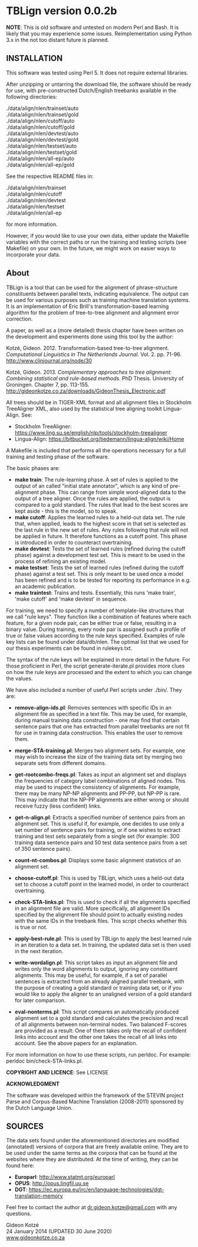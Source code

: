 # TBLign version 0.0.2b

**NOTE**: This is old software and untested on modern Perl and Bash. It is likely that you may experience some issues. Reimplementation using Python 3.x in the not too distant future is planned.

## INSTALLATION
This software was tested using Perl 5. It does not require external libraries.

After unzipping or untarring the download file, the software should be ready for use, with pre-constructed Dutch/English treebanks available in the following directories:

./data/align/nlen/trainset/auto  
./data/align/nlen/trainset/gold  
./data/align/nlen/cutoff/auto  
./data/align/nlen/cutoff/gold  
./data/align/nlen/devtest/auto  
./data/align/nlen/devtest/gold  
./data/align/nlen/testset/auto  
./data/align/nlen/testset/gold  
./data/align/nlen/all-ep/auto  
./data/align/nlen/all-ep/gold  

See the respective README files in:

./data/align/nlen/trainset  
./data/align/nlen/cutoff  
./data/align/nlen/devtest  
./data/align/nlen/testset  
./data/align/nlen/all-ep  

for more information.

However, if you would like to use your own data, either update the Makefile variables with the correct paths or run the training and testing scripts (see Makefile) on your own. In the future, we might work on easier ways to incorporate your data.

## About
TBLign is a tool that can be used for the alignment of phrase-structure constituents between parallel texts, indicating equivalence. The output can be used for various purposes such as training machine translation systems. It is an implementation of Eric Brill's transformation-based learning algorithm for the problem of tree-to-tree alignment and alignment error correction.

A paper, as well as a (more detailed) thesis chapter have been written on the development and experiments done using this tool by the author:

Kotzé, Gideon. 2012. Transformation-based tree-to-tree alignment. _Computational Linguistics in The Netherlands Journal_. Vol. 2. pp. 71-96. http://www.clinjournal.org/node/30

Kotzé, Gideon. 2013. _Complementary approaches to tree alignment: Combining statistical and rule-based methods_. PhD Thesis. University of Groningen. Chapter 7, pp. 113-155. http://gideonkotze.co.za/downloads/GideonThesis_Electronic.pdf

All trees should be in TIGER-XML format and all alignment files in Stockholm TreeAligner XML, also used by the statistical tree aligning toolkit Lingua-Align. See:

* Stockholm TreeAligner: https://www.ling.su.se/english/nlp/tools/stockholm-treealigner
* Lingua-Align: https://bitbucket.org/tiedemann/lingua-align/wiki/Home

A Makefile is included that performs all the operations necessary for a full training and testing phase of the software.

The basic phases are:
* **make train**: The rule-learning phase. A set of rules is applied to the output of an called "initial state annotator", which is any kind of pre-alignment phase. This can range from simple word-aligned data to the output of a tree aligner. Once the rules are applied, the output is compared to a gold standard. The rules that lead to the best scores are kept aside - this is the model, so to speak.
* **make cutoff**: Applies the learned rules to a held-out data set. The rule that, when applied, leads to the highest score in that set is selected as the last rule in the new set of rules. Any rules following that rule will not be applied in future. It therefore functions as a cutoff point. This phase is introduced in order to counteract overtraining.
* **make devtest**: Tests the set of learned rules (refined during the cutoff phase) against a development test set. This is meant to be used in the process of refining an existing model.
* **make testset**: Tests the set of learned rules (refined during the cutoff phase) against a test set. This is only meant to be used once a model has been refined and is to be tested for reporting its performance in e.g. an academic publication.
* **make traintest**: Trains and tests. Essentially, this runs 'make train', 'make cutoff' and 'make devtest' in sequence.

For training, we need to specify a number of template-like structures that we call "rule keys". They function like a combination of features where each feature, for a given node pair, can be either true or false, resulting in a binary value. During training, every node pair is assigned such a profile of true or false values according to the rule keys specified. Examples of rule key lists can be found under data/db/nlen. The optimal list that we used for our thesis experiments can be found in rulekeys.txt.

The syntax of the rule keys will be explained in more detail in the future. For those proficient in Perl, the script generate-iterate.pl provides more clues on how the rule keys are processed and the extent to which you can change the values.

We have also included a number of useful Perl scripts under ./bin/. They are:

* **remove-align-ids.pl**: Removes sentences with specific IDs in an alignment file as specified in a text file. This may be used, for example, during manual training data construction - one may find that certain sentence pairs that one has extracted from parallel treebanks are not fit for use in training data construction. This enables the user to remove them.

* **merge-STA-training.pl**: Merges two alignment sets. For example, one may wish to increase the size of the training data set by merging two separate sets from different domains.

* **get-rootcombo-freqs.pl**: Takes as input an alignment set and displays the frequencies of category label combinations of aligned nodes. This may be used to inspect the consistency of alignments. For example, there may be many NP-NP alignments and PP-PP, but NP-PP is rare. This may indicate that the NP-PP alignments are either wrong or should receive fuzzy (less confident) links.

* **get-n-align.pl**: Extracts a specified number of sentence pairs from an alignment set. This is useful if, for example, one decides to use only a set number of sentence pairs for training, or if one wishes to extract training and test sets separately from a single set (for example: 300 training data sentence pairs and 50 test data sentence pairs from a set of 350 sentence pairs).

* **count-nt-combos.pl**: Displays some basic alignment statistics of an alignment set.

* **choose-cutoff.pl**: This is used by TBLign, which uses a held-out data set to choose a cutoff point in the learned model, in order to counteract overtraining.

* **check-STA-links.pl**: This is used to check if all the alignments specified in an alignment file are valid. More specifically, all alignment IDs specified by the alignment file should point to actually existing nodes with the same IDs in the treebank files. This script checks whether this is true or not.

* **apply-best-rule.pl**: This is used by TBLign to apply the best learned rule in an iteration to a data set. In training, the updated data set is then used in the next iteration.

* **write-wordalign.pl**: This script takes as input an alignment file and writes only the word alignments to output, ignoring any constituent alignments. This may be useful, for example, if a set of parallel sentences is extracted from an already aligned parallel treebank, with the purpose of creating a gold standard or training data set, or if you would like to apply the aligner to an unaligned version of a gold standard for later comparison.

* **eval-nonterms.pl**: This script compares an automatically produced alignment set to a gold standard and calculates the precision and recall of all alignments between non-terminal nodes. Two balanced F-scores are provided as a result: One of them takes only the recall of confident links into account and the other one takes the recall of all links into account. See the above papers for an explanation.

For more information on how to use these scripts, run perldoc. For example: perldoc bin/check-STA-links.pl.

**COPYRIGHT AND LICENCE**: See LICENSE

**ACKNOWLEDGMENT**

The software was developed within the framework of the STEVIN project Parse and Corpus-Based Machine Translation (2008-2011) sponsored by the Dutch Language Union.

## SOURCES
The data sets found under the aforementioned directories are modified (annotated) versions of corpora that are freely available online. They are to be used under the same terms as the corpora that can be found at the websites where they are distributed. At the time of writing, they can be found here:

* **Europarl**: http://www.statmt.org/europarl
* **OPUS**: http://opus.lingfil.uu.se
* **DGT**: https://ec.europa.eu/jrc/en/language-technologies/dgt-translation-memory

Feel free to contact the author at dr.gideon.kotze@gmail.com with any questions.

Gideon Kotzé  
24 January 2014 (UPDATED 30 June 2020)  
www.gideonkotze.co.za
